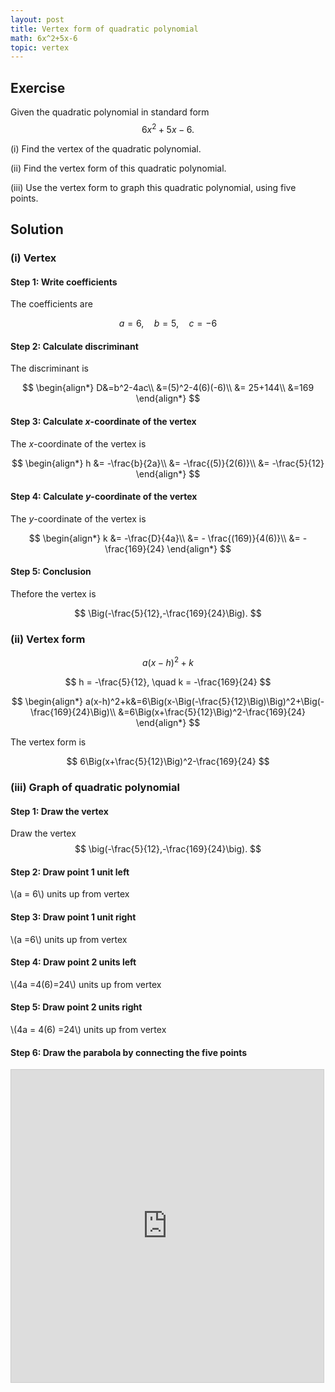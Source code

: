 ```yaml
---
layout: post
title: Vertex form of quadratic polynomial
math: 6x^2+5x-6
topic: vertex
---
```


## Exercise

Given the quadratic polynomial in standard form
$$
6x^2+5x-6.
$$

(i) Find the vertex of the quadratic polynomial.

(ii) Find the vertex form of this quadratic polynomial.

(iii) Use the vertex form to graph this quadratic polynomial, using five points.

## Solution

### (i) Vertex

#### Step 1: Write coefficients

The coefficients are

$$
a=6, \quad b=5,\quad c=-6
$$

#### Step 2: Calculate discriminant

The discriminant is

$$
\begin{align*}
D&=b^2-4ac\\
&=(5)^2-4(6)(-6)\\
&= 25+144\\
&=169
\end{align*}
$$

#### Step 3: Calculate *x*-coordinate of the vertex

The *x*-coordinate of the vertex is

$$
\begin{align*}
h &= -\frac{b}{2a}\\
&= -\frac{(5)}{2(6)}\\
&= -\frac{5}{12}
\end{align*}
$$

#### Step 4: Calculate *y*-coordinate of the vertex

The *y*-coordinate of the vertex is

$$
\begin{align*}
k &= -\frac{D}{4a}\\
&= - \frac{(169)}{4(6)}\\
&= -\frac{169}{24}
\end{align*}
$$

#### Step 5: Conclusion

Thefore the vertex is

$$
\Big(-\frac{5}{12},-\frac{169}{24}\Big).
$$

### (ii) Vertex form

$$
a(x-h)^2+k
$$

$$
h =  -\frac{5}{12}, \quad k = -\frac{169}{24}
$$


$$
\begin{align*}
a(x-h)^2+k&=6\Big(x-\Big(-\frac{5}{12}\Big)\Big)^2+\Big(-\frac{169}{24}\Big)\\
&=6\Big(x+\frac{5}{12}\Big)^2-\frac{169}{24}
\end{align*}
$$

The vertex form is

$$
6\Big(x+\frac{5}{12}\Big)^2-\frac{169}{24}
$$

### (iii) Graph of quadratic polynomial

#### Step 1: Draw the vertex

Draw the vertex
$$
\big(-\frac{5}{12},-\frac{169}{24}\big).
$$

#### Step 2: Draw point 1 unit left

\\(a = 6\\) units up from vertex

#### Step 3: Draw point 1 unit right

\\(a =6\\) units up from vertex

#### Step 4: Draw point 2 units left

\\(4a =4(6)=24\\) units up from vertex

#### Step 5: Draw point 2 units right

\\(4a = 4(6) =24\\) units up from vertex

#### Step 6: Draw the parabola by connecting the five points

<iframe src="https://www.desmos.com/calculator/qzvwto7mcy?embed" width="500" height="500" style="border: 1px solid #ccc" frameborder=0></iframe>